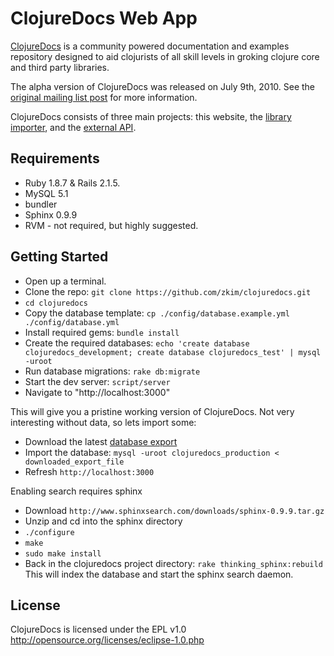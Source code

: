 # ClojureDocs Web App

[ClojureDocs](http://clojuredocs.org) is a community powered documentation and examples repository designed to aid clojurists of all skill levels in groking clojure core and third party libraries.

The alpha version of ClojureDocs was released on July 9th, 2010.  See the [original mailing list post](http://groups.google.com/group/clojure/browse_thread/thread/a97d472679f2cade/810b73543fd6a2a5?q=clojuredocs&lnk=ol&) for more information.

ClojureDocs consists of three main projects: this website, the [library importer](https://github.com/zkim/clojuredocs-analyzer), and the [external API](http://github.com/dakrone/cd-wsapi.git).

## Requirements
* Ruby 1.8.7 & Rails 2.1.5.
* MySQL 5.1
* bundler
* Sphinx 0.9.9
* RVM - not required, but highly suggested.

## Getting Started
* Open up a terminal.
* Clone the repo: `git clone https://github.com/zkim/clojuredocs.git`
* `cd clojuredocs`
* Copy the database template: `cp ./config/database.example.yml ./config/database.yml` 
* Install required gems: `bundle install`
* Create the required databases: `echo 'create database clojuredocs_development; create database clojuredocs_test' | mysql -uroot`
* Run database migrations: `rake db:migrate`
* Start the dev server: `script/server`
* Navigate to "http://localhost:3000"


This will give you a pristine working version of ClojureDocs.  Not very interesting without data, so lets import some:

* Download the latest [database export](https://github.com/zkim/clojuredocs/downloads)
* Import the database: `mysql -uroot clojuredocs_production < downloaded_export_file`
* Refresh `http://localhost:3000`

Enabling search requires sphinx

* Download `http://www.sphinxsearch.com/downloads/sphinx-0.9.9.tar.gz`
* Unzip and cd into the sphinx directory
* `./configure`
* `make`
* `sudo make install`
* Back in the clojuredocs project directory: `rake thinking_sphinx:rebuild`  This will index the database and start the sphinx search daemon.


## License
ClojureDocs is licensed under the EPL v1.0 http://opensource.org/licenses/eclipse-1.0.php